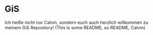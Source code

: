 # GiS
Ich heiße nicht nur Calvin, sondern euch auch herzlich willkommen zu meinem GiS Repository! (This is some README, so README, Calvin)
